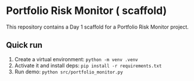 <!-- portfolio risk monitor -->
# Portfolio Risk Monitor ( scaffold)


This repository contains a Day 1 scaffold for a Portfolio Risk Monitor project.


## Quick run


1. Create a virtual environment: `python -m venv .venv`
2. Activate it and install deps: `pip install -r requirements.txt`
3. Run demo: `python src/portfolio_monitor.py`